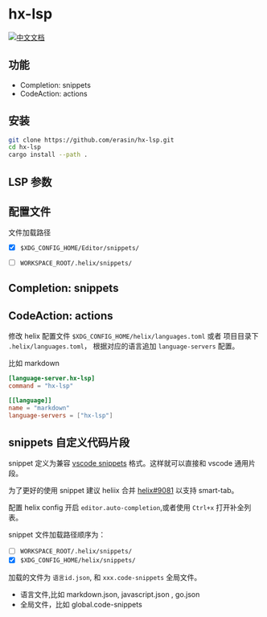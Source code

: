 # hx-lsp

[![中文文档](https://img.shields.io/badge/lang-zh_CN-red.svg)](./README.zh-cn.md)

## 功能

- Completion: snippets
- CodeAction: actions


## 安装

```sh
git clone https://github.com/erasin/hx-lsp.git
cd hx-lsp
cargo install --path .
```

## LSP 参数



## 配置文件

文件加载路径

- [x] `$XDG_CONFIG_HOME/Editor/snippets/`
- [ ] `WORKSPACE_ROOT/.helix/snippets/`



## Completion: snippets


## CodeAction: actions




修改 helix 配置文件 `$XDG_CONFIG_HOME/helix/languages.toml` 或者 项目目录下 `.helix/languages.toml`， 根据对应的语言追加 `language-servers` 配置。

比如 markdown

```toml
[language-server.hx-lsp]
command = "hx-lsp"

[[language]]
name = "markdown"
language-servers = ["hx-lsp"]
```

## snippets 自定义代码片段

snippet 定义为兼容 [vscode snippets](https://code.visualstudio.com/docs/editor/userdefinedsnippets) 格式。这样就可以直接和 vscode 通用片段。

为了更好的使用 snippet 建议 heliix 合并 [helix#9081](https://github.com/helix-editor/helix/pull/9801) 以支持 smart-tab。

配置 helix config 开启 `editor.auto-completion`,或者使用 `Ctrl+x` 打开补全列表。 

snippet 文件加载路径顺序为：

- [ ] `WORKSPACE_ROOT/.helix/snippets/`
- [x] `$XDG_CONFIG_HOME/helix/snippets/`

加载的文件为 `语言id.json`, 和 `xxx.code-snippets` 全局文件。

- 语言文件,比如 markdown.json, javascript.json , go.json
- 全局文件，比如 global.code-snippets





